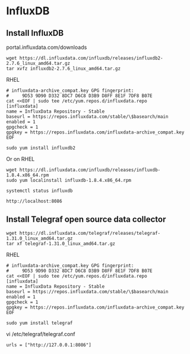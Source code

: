 # InfluxDB

## Install InfluxDB

portal.influxdata.com/downloads

```
wget https://dl.influxdata.com/influxdb/releases/influxdb2-2.7.6_linux_amd64.tar.gz
tar xvfz influxdb2-2.7.6_linux_amd64.tar.gz
```

RHEL
```
# influxdata-archive_compat.key GPG fingerprint:
#     9D53 9D90 D332 8DC7 D6C8 D3B9 D8FF 8E1F 7DF8 B07E
cat <<EOF | sudo tee /etc/yum.repos.d/influxdata.repo
[influxdata]
name = InfluxData Repository - Stable
baseurl = https://repos.influxdata.com/stable/\$basearch/main
enabled = 1
gpgcheck = 1
gpgkey = https://repos.influxdata.com/influxdata-archive_compat.key
EOF

sudo yum install influxdb2
```

Or on RHEL
```
wget https://dl.influxdata.com/influxdb/releases/influxdb-1.8.4.x86_64.rpm
sudo yum localinstall influxdb-1.8.4.x86_64.rpm
```

```
systemctl status influxdb
```

```
http://localhost:8086
```

## Install Telegraf open source data collector

```
wget https://dl.influxdata.com/telegraf/releases/telegraf-1.31.0_linux_amd64.tar.gz
tar xf telegraf-1.31.0_linux_amd64.tar.gz
```

RHEL
```
# influxdata-archive_compat.key GPG fingerprint:
#     9D53 9D90 D332 8DC7 D6C8 D3B9 D8FF 8E1F 7DF8 B07E
cat <<EOF | sudo tee /etc/yum.repos.d/influxdata.repo
[influxdata]
name = InfluxData Repository - Stable
baseurl = https://repos.influxdata.com/stable/\$basearch/main
enabled = 1
gpgcheck = 1
gpgkey = https://repos.influxdata.com/influxdata-archive_compat.key
EOF

sudo yum install telegraf
```

vi /etc/telegraf/telegraf.conf
```
urls = ["http://127.0.0.1:8086"]
```
